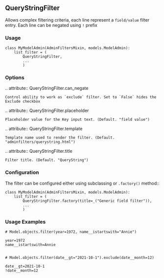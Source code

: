 [//]: # (# QueryString)

## QueryStringFilter

[//]: # (![querystring]&#40;../static/images/querystring.gif&#41;{width=400})


Allows complex filtering criteria, each line represent a ``field/value`` filter entry.
Each line can be negated using ``!`` prefix


### Usage


    class MyModelAdmin(AdminFiltersMixin, models.ModelAdmin):
        list_filter = (
            QueryStringFilter,
            ...
            )

### Options


.. attribute:: QueryStringFilter.can_negate

    Control ability to work as `exclude` filter. Set to `False` hides the Exclude checkbox

.. attribute:: QueryStringFilter.placeholder

    Placeholder value for the Key input text. (Default. "field value")

.. attribute:: QueryStringFilter.template

    Template name used to render the filter. (Default. "adminfilters/querystring.html")

.. attribute:: QueryStringFilter.title

    Filter title. (Default. "QueryString")

### Configuration


The filter can be configured either using subclassing or `.factory()` method::

    class MyModelAdmin(AdminFiltersMixin, models.ModelAdmin):
        list_filter = (
            QueryStringFilter.factory(title=_("Generic field filter")),
            ...
            )


### Usage Examples



    # Model.objects.filter(year=1972, name__istartswith="Annie")

    year=1972
    name__istartswith=Annie


    # Model.objects.filter(date__gt="2021-10-1").exclude(date__month=12)

    date__gt=2021-10-1
    !date__month=12
